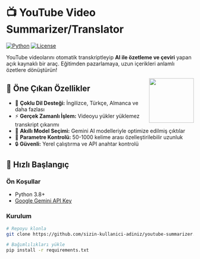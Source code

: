 # 📺 YouTube Video Summarizer/Translator

[![Python](https://img.shields.io/badge/Python-3.8%2B-blue)](https://www.python.org/)
[![License](https://img.shields.io/badge/License-MIT-green)](LICENSE)

YouTube videolarını otomatik transkriptleyip **AI ile özetleme ve çeviri** yapan açık kaynaklı bir araç. Eğitimden pazarlamaya, uzun içerikleri anlamlı özetlere dönüştürün!

<img src="https://img.icons8.com/color/96/000000/youtube-play.png" align="right" width="120">

## 🌟 Öne Çıkan Özellikler

- 🎯 **Çoklu Dil Desteği:** İngilizce, Türkçe, Almanca ve daha fazlası
- ⚡ **Gerçek Zamanlı İşlem:** Videoyu yükler yüklemez transkript çıkarımı
- 🤖 **Akıllı Model Seçimi:** Gemini AI modelleriyle optimize edilmiş çıktılar
- 🔧 **Parametre Kontrolü:** 50-1000 kelime arası özelleştirilebilir uzunluk
- 🔒 **Güvenli:** Yerel çalıştırma ve API anahtar kontrolü

## 🚀 Hızlı Başlangıç

### Ön Koşullar
- Python 3.8+
- [Google Gemini API Key](https://aistudio.google.com/app/apikey)

### Kurulum
```bash
# Repoyu klonla
git clone https://github.com/sizin-kullanici-adiniz/youtube-summarizer.git

# Bağımlılıkları yükle
pip install -r requirements.txt
